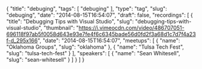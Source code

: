{
  "title": "debuging",
  "tags": [
    "debuging"
  ],
  "type": "tag",
  "slug": "debuging",
  "date": "2014-08-15T16:54:07",
  "draft": false,
  "recordings": [
    {
      "title": "Debugging Tips with Visual Studio",
      "slug": "debugging-tips-with-visual-studio",
      "thumbnail": "https://i.vimeocdn.com/video/486707051-696118f97ab5f0058d643e93e7fe4f6c6345bade56d0fd2f3a68d1c7d7f4a23f-d_295x166",
      "date": "2014-08-15T16:54:07",
      "meetups": [
        {
          "name": "Oklahoma Groups",
          "slug": "oklahoma"
        },
        {
          "name": "Tulsa Tech Fest",
          "slug": "tulsa-tech-fest"
        }
      ],
      "speakers": [
        {
          "name": "Sean Whitesell",
          "slug": "sean-whitesell"
        }
      ]
    }
  ]
}